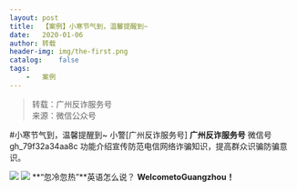 ```yaml
---
layout:	post
title:	【案例】小寒节气到，温馨提醒到~
date:	2020-01-06
author:	转载
header-img:	img/the-first.png
catalog:	false
tags:
	-	案例
---
```


<blockquote><p>转载：广州反诈服务号<br>
来源：微信公众号</p></blockquote>

#小寒节气到，温馨提醒到~
小警[广州反诈服务号]
**广州反诈服务号**
微信号gh_79f32a34aa8c
功能介绍宣传防范电信网络诈骗知识，提高群众识骗防骗意识。

![]({{site.baseurl}}/postimg/U80CvqU0rQoCxj5cvO810ZIIhfl3ExzibjuZBseibbRCFBUOZFJfwCamvYBuNDopibl8zBd1VapR7sJ1OreGYRcAg.jpeg)
![]({{site.baseurl}}/postimg/7QRTvkK2qC4aN3ajSgZquGg73gQjx2IO1JScO6kXhoKTyDFYQce5SFXaiaupg5B4r6NxEmvpApkymIOrrhVhwSg.png)
**“忽冷忽热”**英语怎么说？
**WelcometoGuangzhou！**
